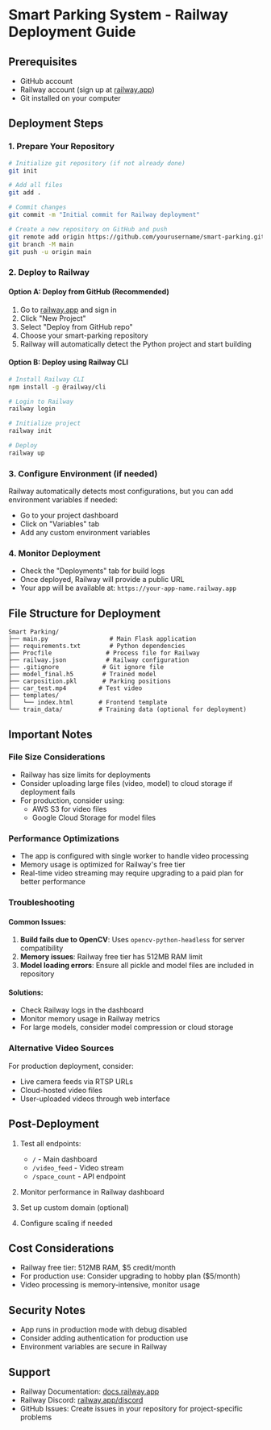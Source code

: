 # Smart Parking System - Railway Deployment Guide

## Prerequisites
- GitHub account
- Railway account (sign up at [railway.app](https://railway.app))
- Git installed on your computer

## Deployment Steps

### 1. Prepare Your Repository
```bash
# Initialize git repository (if not already done)
git init

# Add all files
git add .

# Commit changes
git commit -m "Initial commit for Railway deployment"

# Create a new repository on GitHub and push
git remote add origin https://github.com/yourusername/smart-parking.git
git branch -M main
git push -u origin main
```

### 2. Deploy to Railway

#### Option A: Deploy from GitHub (Recommended)
1. Go to [railway.app](https://railway.app) and sign in
2. Click "New Project"
3. Select "Deploy from GitHub repo"
4. Choose your smart-parking repository
5. Railway will automatically detect the Python project and start building

#### Option B: Deploy using Railway CLI
```bash
# Install Railway CLI
npm install -g @railway/cli

# Login to Railway
railway login

# Initialize project
railway init

# Deploy
railway up
```

### 3. Configure Environment (if needed)
Railway automatically detects most configurations, but you can add environment variables if needed:
- Go to your project dashboard
- Click on "Variables" tab
- Add any custom environment variables

### 4. Monitor Deployment
- Check the "Deployments" tab for build logs
- Once deployed, Railway will provide a public URL
- Your app will be available at: `https://your-app-name.railway.app`

## File Structure for Deployment
```
Smart Parking/
├── main.py                 # Main Flask application
├── requirements.txt        # Python dependencies
├── Procfile               # Process file for Railway
├── railway.json           # Railway configuration
├── .gitignore            # Git ignore file
├── model_final.h5        # Trained model
├── carposition.pkl       # Parking positions
├── car_test.mp4         # Test video
├── templates/
│   └── index.html       # Frontend template
└── train_data/          # Training data (optional for deployment)
```

## Important Notes

### File Size Considerations
- Railway has size limits for deployments
- Consider uploading large files (video, model) to cloud storage if deployment fails
- For production, consider using:
  - AWS S3 for video files
  - Google Cloud Storage for model files

### Performance Optimizations
- The app is configured with single worker to handle video processing
- Memory usage is optimized for Railway's free tier
- Real-time video streaming may require upgrading to a paid plan for better performance

### Troubleshooting

#### Common Issues:
1. **Build fails due to OpenCV**: Uses `opencv-python-headless` for server compatibility
2. **Memory issues**: Railway free tier has 512MB RAM limit
3. **Model loading errors**: Ensure all pickle and model files are included in repository

#### Solutions:
- Check Railway logs in the dashboard
- Monitor memory usage in Railway metrics
- For large models, consider model compression or cloud storage

### Alternative Video Sources
For production deployment, consider:
- Live camera feeds via RTSP URLs
- Cloud-hosted video files
- User-uploaded videos through web interface

## Post-Deployment
1. Test all endpoints:
   - `/` - Main dashboard
   - `/video_feed` - Video stream
   - `/space_count` - API endpoint

2. Monitor performance in Railway dashboard
3. Set up custom domain (optional)
4. Configure scaling if needed

## Cost Considerations
- Railway free tier: 512MB RAM, $5 credit/month
- For production use: Consider upgrading to hobby plan ($5/month)
- Video processing is memory-intensive, monitor usage

## Security Notes
- App runs in production mode with debug disabled
- Consider adding authentication for production use
- Environment variables are secure in Railway

## Support
- Railway Documentation: [docs.railway.app](https://docs.railway.app)
- Railway Discord: [railway.app/discord](https://railway.app/discord)
- GitHub Issues: Create issues in your repository for project-specific problems
